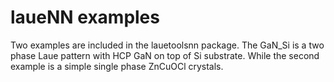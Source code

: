 # laueNN examples
Two examples are included in the lauetoolsnn package. The GaN_Si is a two phase Laue pattern with HCP GaN on top of Si substrate. While the second example is a simple single phase ZnCuOCl crystals.
